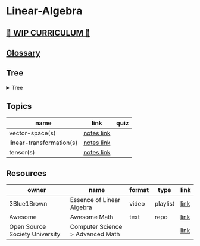 # Linear-Algebra

## [🚧 WIP CURRICULUM 🚧](https://docs.google.com/spreadsheets/d/1fwn18Aqr-nGrS0VKeRELpRluGVMYJptrxpRzLfXdl5c/edit?gid=0#gid=0)

## [Glossary](./glossary.md)

## Tree

<details>
<summary>Tree</summary>

```
.
├── README.md
├── glossary.md
├── quotes.md
└── topics
    ├── TENSORs
    │   ├── MATRIXs
    │   │   ├── VECTORs
    │   │   │   ├── SCALARs
    │   │   │   │   └── scalar.index.md
    │   │   │   ├── VECTOR-OPERATIONs
    │   │   │   │   ├── LINEAR-COMBINATIONs
    │   │   │   │   │   ├── linear-combinations.index.md
    │   │   │   │   │   └── scalar-multiplication.md
    │   │   │   │   ├── cross-product.md
    │   │   │   │   └── vector-operations.index.md
    │   │   │   ├── vector.index.md
    │   │   │   └── vector.quiz.md
    │   │   └── matrix.index.md
    │   └── tensor.index.md
    └── VECTOR-SPACEs
        ├── LINEAR-TRANSFORMATIONs
        │   └── linear-transformations.index.md
        ├── axioms.md
        ├── norm.md
        └── vector-space.index.md
```
</details>

## Topics

| name                      | link                                      | quiz | 
| ---                       | ---                                       | ---  |
| vector-space(s)           | [notes link](./topics/VECTOR-SPACEs/vector-space.index.md)  | |
| linear-transformation(s)  | [notes link](./topics/VECTOR-SPACEs/LINEAR-TRANSFORMATIONs/linear-transformations.index.md)  | |
| tensor(s)                 | [notes link](./topics/VECTOR-SPACEs/TENSORs/tensor.index.md)  | |


## Resources

| owner                             | name                              | format    | type      | link   |
| ---                               | ---                               | ---       | ---       | ---    | 
| 3Blue1Brown                       | Essence of Linear Algebra         | video     | playlist  | [link](https://www.youtube.com/playlist?list=PLZHQObOWTQDPD3MizzM2xVFitgF8hE_ab) |
| Awesome                           | Awesome Math                      | text      | repo      | [link](https://github.com/rossant/awesome-math?tab=readme-ov-file#linear-algebra) |
| Open Source Society University    | Computer Science > Advanced Math  |           |           | [link](https://github.com/ossu/computer-science?tab=readme-ov-file#advanced-math) |




